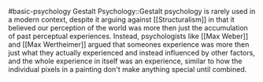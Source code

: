 #basic-psychology 
Gestalt Psychology::Gestalt psychology is rarely used in a modern context, despite it arguing against [[Structuralism]] in that it believed our perception of the world was more then just the accumulation of past perceptual experiences. Instead, psychologists like [[Max Weber]] and [[Max Wertheimer]] argued that someones experience was more then just what they actually experienced and instead influenced by other factors, and the whole experience in itself was an experience, similar to how the individual pixels in a painting don't make anything special until combined.